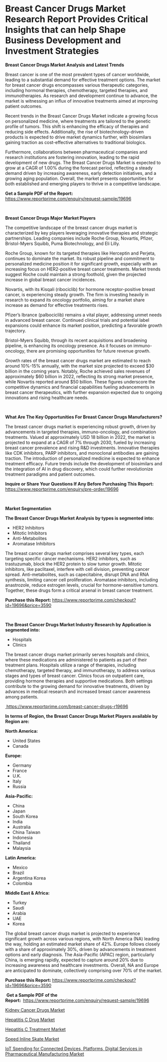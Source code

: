 <p><h1>Breast Cancer Drugs Market Research Report Provides Critical Insights that can help Shape Business Development and Investment Strategies</h1></p><p><strong>Breast Cancer Drugs Market Analysis and Latest Trends</strong></p>
<p><p>Breast cancer is one of the most prevalent types of cancer worldwide, leading to a substantial demand for effective treatment options. The market for breast cancer drugs encompasses various therapeutic categories, including hormonal therapies, chemotherapy, targeted therapies, and immunotherapies. As research and development continue to advance, the market is witnessing an influx of innovative treatments aimed at improving patient outcomes.</p><p>Recent trends in the Breast Cancer Drugs Market indicate a growing focus on personalized medicine, where treatments are tailored to the genetic profile of tumors. This shift is enhancing the efficacy of therapies and reducing side effects. Additionally, the rise of biotechnology-driven products is expected to drive market dynamics further, with biosimilars gaining traction as cost-effective alternatives to traditional biologics.</p><p>Furthermore, collaborations between pharmaceutical companies and research institutions are fostering innovation, leading to the rapid development of new drugs. The Breast Cancer Drugs Market is expected to grow at a CAGR of 1.00% during the forecast period, reflecting a steady demand driven by increasing awareness, early detection initiatives, and a growing aging population. Overall, the market presents opportunities for both established and emerging players to thrive in a competitive landscape.</p></p>
<p><strong>Get a Sample PDF of the Report:&nbsp;</strong> <a href="https://www.reportprime.com/enquiry/request-sample/19696?utm_campaign=13&utm_medium=2&utm_source=Github&utm_content=ia&utm_term=02122024&utm_id=breast-cancer-drugs">https://www.reportprime.com/enquiry/request-sample/19696</a></p>
<p>&nbsp;</p>
<p><strong>Breast Cancer Drugs Major Market Players</strong></p>
<p><p>The competitive landscape of the breast cancer drugs market is characterized by key players leveraging innovative therapies and strategic partnerships. Leading companies include Roche Group, Novartis, Pfizer, Bristol-Myers Squibb, Puma Biotechnology, and Eli Lilly.</p><p>Roche Group, known for its targeted therapies like Herceptin and Perjeta, continues to dominate the market. Its robust pipeline and commitment to personalized medicine position it for significant growth, especially with an increasing focus on HER2-positive breast cancer treatments. Market trends suggest Roche could maintain a strong foothold, given the projected increase in global breast cancer incidences.</p><p>Novartis, with its Kisqali (ribociclib) for hormone receptor-positive breast cancer, is experiencing steady growth. The firm is investing heavily in research to expand its oncology portfolio, aiming for a market share increase as demand for effective treatments rises.</p><p>Pfizer’s Ibrance (palbociclib) remains a vital player, addressing unmet needs in advanced breast cancer. Continued clinical trials and potential label expansions could enhance its market position, predicting a favorable growth trajectory.</p><p>Bristol-Myers Squibb, through its recent acquisitions and broadening pipeline, is enhancing its oncology presence. As it focuses on immuno-oncology, there are promising opportunities for future revenue growth.</p><p>Growth rates of the breast cancer drugs market are estimated to reach around 10%-15% annually, with the market size projected to exceed $30 billion in the coming years. Notably, Roche achieved sales revenues of approximately $60 billion in 2022, reflecting its strong market presence, while Novartis reported around $50 billion. These figures underscore the competitive dynamics and financial capabilities fueling advancements in breast cancer therapeutics, with further expansion expected due to ongoing innovations and rising healthcare needs.</p></p>
<p>&nbsp;</p>
<p><strong>What Are The Key Opportunities For Breast Cancer Drugs Manufacturers?</strong></p>
<p><p>The breast cancer drugs market is experiencing robust growth, driven by advancements in targeted therapies, immuno-oncology, and combination treatments. Valued at approximately USD 18 billion in 2022, the market is projected to expand at a CAGR of 7% through 2030, fueled by increasing breast cancer prevalence and rising R&D investments. Innovative therapies like CDK inhibitors, PARP inhibitors, and monoclonal antibodies are gaining traction. The introduction of personalized medicine is expected to enhance treatment efficacy. Future trends include the development of biosimilars and the integration of AI in drug discovery, which could further revolutionize treatment paradigms and patient outcomes.</p></p>
<p><strong>Inquire or Share Your Questions If Any Before Purchasing This Report:</strong> <a href="https://www.reportprime.com/enquiry/pre-order/19696?utm_campaign=13&utm_medium=2&utm_source=Github&utm_content=ia&utm_term=02122024&utm_id=breast-cancer-drugs">https://www.reportprime.com/enquiry/pre-order/19696</a></p>
<p>&nbsp;</p>
<p><strong>Market Segmentation</strong></p>
<p><strong>The Breast Cancer Drugs Market Analysis by types is segmented into:</strong></p>
<p><ul><li>HER2 Inhibitors</li><li>Mitotic Inhibitors</li><li>Anti-Metabolites</li><li>Aromatase Inhibitors</li></ul></p>
<p><p>The breast cancer drugs market comprises several key types, each targeting specific cancer mechanisms. HER2 inhibitors, such as trastuzumab, block the HER2 protein to slow tumor growth. Mitotic inhibitors, like paclitaxel, interfere with cell division, preventing cancer spread. Anti-metabolites, such as capecitabine, disrupt DNA and RNA synthesis, limiting cancer cell proliferation. Aromatase inhibitors, including anastrozole, reduce estrogen levels, crucial for hormone-sensitive tumors. Together, these drugs form a critical arsenal in breast cancer treatment.</p></p>
<p><strong>Purchase this Report:&nbsp;</strong><a href="https://www.reportprime.com/checkout?id=19696&price=3590&utm_campaign=13&utm_medium=2&utm_source=Github&utm_content=ia&utm_term=02122024&utm_id=breast-cancer-drugs">https://www.reportprime.com/checkout?id=19696&price=3590</a></p>
<p>&nbsp;</p>
<p><strong>The Breast Cancer Drugs Market Industry Research by Application is segmented into:</strong></p>
<p><ul><li>Hospitals</li><li>Clinics</li></ul></p>
<p><p>The breast cancer drugs market primarily serves hospitals and clinics, where these medications are administered to patients as part of their treatment plans. Hospitals utilize a range of therapies, including chemotherapy, targeted therapy, and immunotherapy, to address various stages and types of breast cancer. Clinics focus on outpatient care, providing hormone therapies and supportive medications. Both settings contribute to the growing demand for innovative treatments, driven by advances in medical research and increased breast cancer awareness among patients.</p></p>
<p><a href="https://www.reportprime.com/breast-cancer-drugs-r19696?utm_campaign=13&utm_medium=2&utm_source=Github&utm_content=ia&utm_term=02122024&utm_id=breast-cancer-drugs">&nbsp;https://www.reportprime.com/breast-cancer-drugs-r19696</a></p>
<p><strong>In terms of Region, the Breast Cancer Drugs Market Players available by Region are:</strong></p>
<p>
    <p> <strong> North America: </strong>
        <ul>
            <li>United States</li>
            <li>Canada</li>
        </ul>
        </p> 
    <p> <strong> Europe: </strong>
        <ul>
            <li>Germany</li>
            <li>France</li>
            <li>U.K.</li>
            <li>Italy</li>
            <li>Russia</li>
        </ul>
        </p> 
    <p> <strong> Asia-Pacific: </strong>
        <ul>
            <li>China</li>
            <li>Japan</li>
            <li>South Korea</li>
            <li>India</li>
            <li>Australia</li>
            <li>China Taiwan</li>
            <li>Indonesia</li>
            <li>Thailand</li>
            <li>Malaysia</li>
        </ul>
        </p> 
    <p> <strong> Latin America: </strong>
        <ul>
            <li>Mexico</li>
            <li>Brazil</li>
            <li>Argentina Korea</li>
            <li>Colombia</li>
        </ul>
        </p> 
    <p> <strong> Middle East & Africa: </strong>
        <ul>
            <li>Turkey</li>
            <li>Saudi</li>
            <li>Arabia</li>
            <li>UAE</li>
            <li>Korea</li>
        </ul>
    </p>
    </p>
<p><p>The global breast cancer drugs market is projected to experience significant growth across various regions, with North America (NA) leading the way, holding an estimated market share of 42%. Europe follows closely with a share of approximately 30%, driven by advancements in treatment options and early diagnosis. The Asia-Pacific (APAC) region, particularly China, is emerging rapidly, expected to capture around 20% due to increasing awareness and healthcare investments. Overall, NA and Europe are anticipated to dominate, collectively comprising over 70% of the market.</p></p>
<p><strong>Purchase this Report: </strong><a href="https://www.reportprime.com/checkout?id=19696&price=3590&utm_campaign=13&utm_medium=2&utm_source=Github&utm_content=ia&utm_term=02122024&utm_id=breast-cancer-drugs">https://www.reportprime.com/checkout?id=19696&price=3590</a></p>
<p>&nbsp;<strong>Get a Sample PDF of the Report:&nbsp;&nbsp;</strong><a href="https://www.reportprime.com/enquiry/request-sample/19696?utm_campaign=13&utm_medium=2&utm_source=Github&utm_content=ia&utm_term=02122024&utm_id=breast-cancer-drugs">https://www.reportprime.com/enquiry/request-sample/19696</a></p>
<p><strong></strong></p>
<p><p><a href="https://github.com/MarciaRunte/Market-Research-Report-List-1/blob/main/kidney-cancer-drugs-market.md?utm_campaign=13&utm_medium=2&utm_source=Github&utm_content=ia&utm_term=02122024&utm_id=breast-cancer-drugs">Kidney Cancer Drugs Market</a></p><p><a href="https://www.linkedin.com/pulse/hepatitis-c-drug-market-trends-revenue-forecast-147-cagr-zu2de?utm_campaign=13&utm_medium=2&utm_source=Github&utm_content=ia&utm_term=02122024&utm_id=breast-cancer-drugs">Hepatitis C Drug Market</a></p><p><a href="https://www.linkedin.com/pulse/future-hepatitis-c-treatment-market-size-trends-growth-projected-y61je?utm_campaign=13&utm_medium=2&utm_source=Github&utm_content=ia&utm_term=02122024&utm_id=breast-cancer-drugs">Hepatitis C Treatment Market</a></p><p><a href="https://issuu.com/reportprime-2/docs/speed-inline-skate-market-size-2030.pptx?utm_campaign=13&utm_medium=2&utm_source=Github&utm_content=ia&utm_term=02122024&utm_id=breast-cancer-drugs">Speed Inline Skate Market</a></p><p><a href="https://issuu.com/reportprime-2/docs/iot-spending-for-connected-devices-_b6b2f233130e99?utm_campaign=13&utm_medium=2&utm_source=Github&utm_content=ia&utm_term=02122024&utm_id=breast-cancer-drugs">IoT Spending for Connected Devices, Platforms, Digital Services in Pharmaceutical Manufacturing Market</a></p></p>